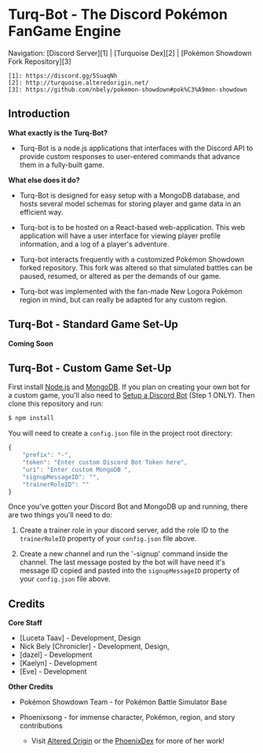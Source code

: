 Turq-Bot - The Discord Pokémon FanGame Engine
========================================================================

Navigation: [Discord Server][1] | [Turquoise Dex][2] | [Pokémon Showdown Fork Repository][3]

    [1]: https://discord.gg/5SuaqNh
    [2]: http://turquoise.alteredorigin.net/
    [3]: https://github.com/nbely/pokemon-showdown#pok%C3%A9mon-showdown


Introduction
------------------------------------------------------------------------
**What exactly is the Turq-Bot?**

- Turq-Bot is a node.js applications that interfaces with the Discord API to provide custom responses to user-entered commands that advance them in a fully-built game. 

**What else does it do?**

- Turq-Bot is designed for easy setup with a MongoDB database, and hosts several model schemas for storing player and game data in an efficient way.

- Turq-bot is to be hosted on a React-based web-application. This web application will have a user interface for viewing player profile information, and a log of a player's adventure.

- Turq-bot interacts frequently with a customized Pokémon Showdown forked repository. This fork was altered so that simulated battles can be paused, resumed, or altered as per the demands of our game. 

- Turq-bot was implemented with the fan-made New Logora Pokémon region in mind, but can really be adapted for any custom region.

Turq-Bot - Standard Game Set-Up
------------------------------------------------------------------------

**Coming Soon**


Turq-Bot - Custom Game Set-Up
------------------------------------------------------------------------
First install [Node.js](http://nodejs.org/) and [MongoDB](https://www.mongodb.org/downloads). If you plan on creating your own bot for a custom game, you'll also need to [Setup a Discord Bot](https://www.digitalocean.com/community/tutorials/how-to-build-a-discord-bot-with-node-js) (Step 1 ONLY). Then clone this repository and run:

```sh
$ npm install
```

You will need to create a `config.json` file in the project root directory:

```js
{
    "prefix": "-",
    "token": "Enter custom Discord Bot Token here",
    "uri": "Enter custom MongoDB ",
    "signupMessageID": "",
    "trainerRoleID": ""
}
```

Once you've gotten your Discord Bot and MongoDB up and running, there are two things you'll need to do:

1. Create a trainer role in your discord server, add the role ID to the `trainerRoleID` property of your `config.json` file above.

2. Create a new channel and run the '-signup' command inside the channel. The last message posted by the bot will have need it's message ID copied and pasted into the `signupMessageID` property of your `config.json` file above.

Credits
------------------------------------------------------------------------

**Core Staff**

- [Luceta Taav] - Development, Design
- Nick Bely [Chronicler] - Development, Design,
- [dazel] - Development
- [Kaelyn] - Development
- [Eve] - Development

**Other Credits**

- Pokémon Showdown Team - for Pokémon Battle Simulator Base
- Phoenixsong - for immense character, Pokémon, region, and story contributions
    - Visit [Altered Origin][4] or the [PhoenixDex][5] for more of her work!

    [4]: https://alteredorigin.net/
    [5]: https://phoenixdex.alteredorigin.net/